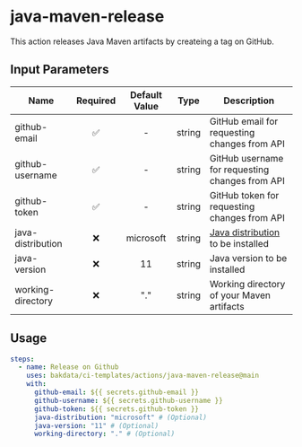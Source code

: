 # java-maven-release

This action releases Java Maven artifacts by createing a tag on GitHub.

## Input Parameters

| Name              | Required | Default Value |  Type  | Description                                                                                        |
| ----------------- | :------: | :-----------: | :----: | -------------------------------------------------------------------------------------------------- |
| github-email      |    ✅    |       -       | string | GitHub email for requesting changes from API                                                       |
| github-username   |    ✅    |       -       | string | GitHub username for requesting changes from API                                                    |
| github-token      |    ✅    |       -       | string | GitHub token for requesting changes from API                                                       |
| java-distribution |    ❌    |   microsoft   | string | [Java distribution](https://github.com/actions/setup-java#supported-distributions) to be installed |
| java-version      |    ❌    |      11       | string | Java version to be installed                                                                       |
| working-directory |    ❌    |      "."      | string | Working directory of your Maven artifacts                                                          |

## Usage

```yaml
steps:
  - name: Release on Github
    uses: bakdata/ci-templates/actions/java-maven-release@main
    with:
      github-email: ${{ secrets.github-email }}
      github-username: ${{ secrets.github-username }}
      github-token: ${{ secrets.github-token }}
      java-distribution: "microsoft" # (Optional)
      java-version: "11" # (Optional)
      working-directory: "." # (Optional)
```
